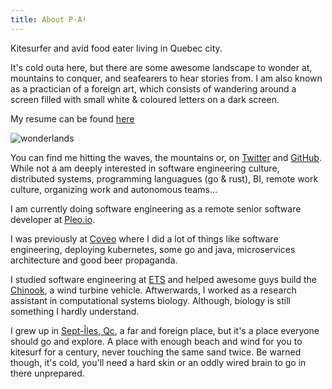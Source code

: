 ```yaml
---
title: About P-A!
---
```


Kitesurfer and avid food eater living in Quebec city. 

It's cold outa here, but there are some awesome landscape to wonder at, mountains
to conquer, and seafearers to hear stories from. I am also known as a 
practician of a foreign art, which consists of wandering around a screen filled with 
small white & coloured letters on a dark screen.

My resume can be found [here][resume]

![wonderlands](/images/about/me.jpg)

You can find me hitting the waves, the mountains or, on [Twitter] and [GitHub]. While not a am deeply interested in software engineering culture, distributed systems, programming languagues (go & rust), BI, remote work culture, organizing work and autonomous teams...

I am currently doing software engineering as a remote senior software developer at [Pleo.io].

I was previously at [Coveo] where I did a lot of things like software engineering, deploying kubernetes, some go and java, microservices architecture and good beer propaganda.

I studied software engineering at [ETS] and helped awesome guys build the
[Chinook], a wind turbine vehicle. Aftwerwards, I worked as a research assistant in
computational systems biology. Although, biology is still something I hardly
understand.

I grew up in [Sept-Îles, Qc], a far and foreign place, but it's a place
everyone should go and explore. A place with enough beach and wind for you
to kitesurf for a century, never touching the same sand twice. Be warned though,
it's cold, you'll need a hard skin or an oddly wired brain to go in there unprepared.

[resume]: /resume.pdf
[twitter]: https://twitter.com/pastjean
[github]: https://github.com/pastjean
[coveo]: http://coveo.com
[Chinook]: http://www.chinookets.com/
[ETS]: https://etsmtl.ca
[Sept-Îles, Qc]: https://www.google.com/maps/place/Sept-Iles,+QC,+Canada/@50.2874211,-66.6806364,9z
[Pleo.io]: https://pleo.io

